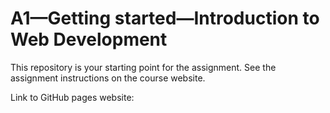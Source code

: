 # A1—Getting started—Introduction to Web Development

This repository is your starting point for the assignment. See the assignment instructions on the course website.

Link to GitHub pages website: <insert your clickable hyperlink here>
